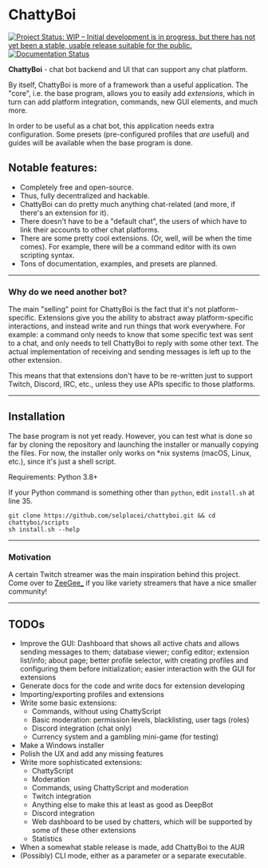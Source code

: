 # ChattyBoi

[![Project Status: WIP – Initial development is in progress, but there has not yet been a stable, usable release suitable for the public.](https://www.repostatus.org/badges/latest/wip.svg)](https://www.repostatus.org/#wip)
[![Documentation Status](https://readthedocs.org/projects/chattyboi/badge/?version=latest)](https://chattyboi.readthedocs.io/en/latest/?badge=latest)

**ChattyBoi** - chat bot backend and UI that can support any chat platform.

By itself, ChattyBoi is more of a framework than a useful application. The "core", i.e. the base program, allows you to easily add _extensions_, which in turn can add platform integration, commands, new GUI elements, and much more.

In order to be useful as a chat bot, this application needs extra configuration. Some presets (pre-configured profiles that _are_ useful) and guides will be available when the base program is done.

## Notable features:

- Completely free and open-source.
- Thus, fully decentralized and hackable.
- ChattyBoi can do pretty much anything chat-related (and more, if there's an extension for it).
- There doesn't have to be a "default chat", the users of which have to link their accounts to other chat platforms.
- There are some pretty cool extensions. (Or, well, will be when the time comes). For example, there will be a command editor with its own scripting syntax.
- Tons of documentation, examples, and presets are planned.

___

### **Why do we need another bot?**
The main "selling" point for ChattyBoi is the fact that it's not platform-specific. Extensions give you the ability to abstract away platform-specific interactions, and instead write and run things that work everywhere. For example: a command only needs to know that some specific text was sent to a chat, and only needs to tell ChattyBoi to reply with some other text. The actual implementation of receiving and sending messages is left up to the other extension.

This means that that extensions don't have to be re-written just to support Twitch, Discord, IRC, etc., unless they use APIs specific to those platforms.

___
## Installation
The base program is not yet ready. However, you can test what is done so far by cloning the repository and launching the installer or manually copying the files.
For now, the installer only works on *nix systems (macOS, Linux, etc.), since it's just a shell script.

Requirements: Python 3.8+

If your Python command is something other than `python`, edit `install.sh` at line 35.
```
git clone https://github.com/selplacei/chattyboi.git && cd chattyboi/scripts
sh install.sh --help
```
___

### **Motivation**
A certain Twitch streamer was the main inspiration behind this project. Come over to [ZeeGee_](https://twitch.tv/zeegee_)
if you like variety streamers that have a nice smaller community!

___

## TODOs

- Improve the GUI: Dashboard that shows all active chats and allows sending messages to them; database viewer; config editor; extension list/info; about page; better profile selector, with creating profiles and configuring them before initialization; easier interaction with the GUI for extensions
- Generate docs for the code and write docs for extension developing
- Importing/exporting profiles and extensions
- Write some basic extensions:
  * Commands, without using ChattyScript
  * Basic moderation: permission levels, blacklisting, user tags (roles)
  * Discord integration (chat only)
  * Currency system and a gambling mini-game (for testing)
- Make a Windows installer
- Polish the UX and add any missing features
- Write more sophisticated extensions:
  * ChattyScript
  * Moderation
  * Commands, using ChattyScript and moderation
  * Twitch integration
  * Anything else to make this at least as good as DeepBot
  * Discord integration
  * Web dashboard to be used by chatters, which will be supported by some of these other extensions
  * Statistics
- When a somewhat stable release is made, add ChattyBoi to the AUR
- (Possibly) CLI mode, either as a parameter or a separate executable.
